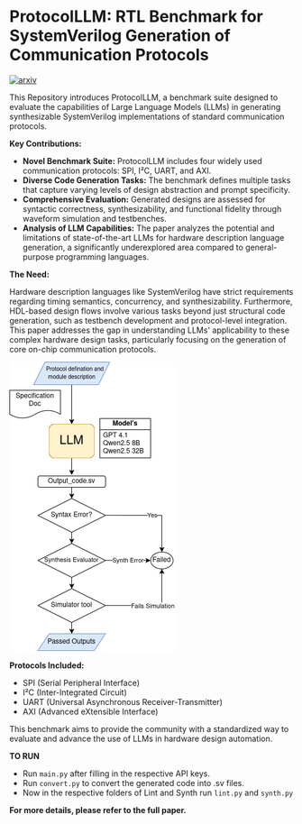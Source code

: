 # ProtocolLLM: RTL Benchmark for SystemVerilog Generation of Communication Protocols

[![arxiv](https://img.shields.io/badge/arXiv-2402.18216-b31b1b.svg)](https://arxiv.org/abs/2506.07945)

This Repository introduces ProtocolLLM, a benchmark suite designed to evaluate the capabilities of Large Language Models (LLMs) in generating synthesizable SystemVerilog implementations of standard communication protocols.

**Key Contributions:**

* **Novel Benchmark Suite:** ProtocolLLM includes four widely used communication protocols: SPI, I²C, UART, and AXI.
* **Diverse Code Generation Tasks:** The benchmark defines multiple tasks that capture varying levels of design abstraction and prompt specificity.
* **Comprehensive Evaluation:** Generated designs are assessed for syntactic correctness, synthesizability, and functional fidelity through waveform simulation and testbenches.
* **Analysis of LLM Capabilities:** The paper analyzes the potential and limitations of state-of-the-art LLMs for hardware description language generation, a significantly underexplored area compared to general-purpose programming languages.

**The Need:**

Hardware description languages like SystemVerilog have strict requirements regarding timing semantics, concurrency, and synthesizability. Furthermore, HDL-based design flows involve various tasks beyond just structural code generation, such as testbench development and protocol-level integration. This paper addresses the gap in understanding LLMs' applicability to these complex hardware design tasks, particularly focusing on the generation of core on-chip communication protocols.




![](src/images/Flowchart.png)

**Protocols Included:**

* SPI (Serial Peripheral Interface)
* I²C (Inter-Integrated Circuit)
* UART (Universal Asynchronous Receiver-Transmitter)
* AXI (Advanced eXtensible Interface)

This benchmark aims to provide the community with a standardized way to evaluate and advance the use of LLMs in hardware design automation.


**TO RUN**
* Run ```main.py``` after filling in the respective API keys.
* Run ```convert.py``` to convert the generated code into .sv files.
* Now in the respective folders of Lint and Synth run ```lint.py``` and ```synth.py```



**For more details, please refer to the full paper.**

